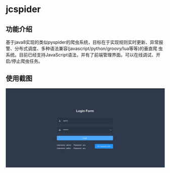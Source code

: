 # jcspider
## 功能介绍
  基于java8实现的类似pyspider的爬虫系统，目标在于实现规则实时更新、异常报警、分布式调度、多种语法兼容(javascript/python/groovy/lua等等)的垂直爬   虫系统。目前已经支持JavaScript语法，并有了前端管理界面。可以在线调试、开启/停止爬虫任务。
  
## 使用截图
 ![logo](https://github.com/kidbei/jcspider/blob/master/imgs/jcspider-logo.jpg "登录界面")
